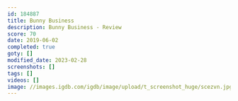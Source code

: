 ```yaml
---
id: 184887
title: Bunny Business
description: Bunny Business - Review
score: 70
date: 2019-06-02
completed: true
goty: []
modified_date: 2023-02-28
screenshots: []
tags: []
videos: []
image: //images.igdb.com/igdb/image/upload/t_screenshot_huge/scezvn.jpg
---
```

